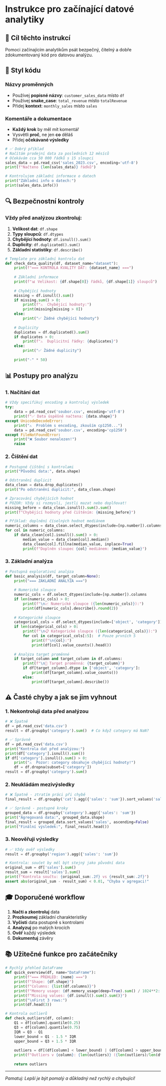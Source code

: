 # Instrukce pro začínající datové analytiky

## 🎯 Cíl těchto instrukcí
Pomoci začínajícím analytikům psát bezpečný, čitelný a dobře zdokumentovaný kód pro datovou analýzu.

## 📝 Styl kódu

### Názvy proměnných
- Používej **popisné názvy**: `customer_sales_data` místo `df`
- Používej **snake_case**: `total_revenue` místo `totalRevenue`
- Přidej **kontext**: `monthly_sales` místo `sales`

### Komentáře a dokumentace
- **Každý krok** by měl mít komentář
- Vysvětli **proč**, ne jen **co** děláš
- Přidej **očekávané výsledky**

```python
# ✅ Dobrý příklad
# Načítám prodejní data za posledních 12 měsíců
# Očekávám cca 50 000 řádků s 15 sloupci
sales_data = pd.read_csv('sales_2023.csv', encoding='utf-8')
print(f"Načteno {len(sales_data)} řádků")

# Kontrolujem základní informace o datech
print("Základní info o datech:")
print(sales_data.info())
```

## 🔍 Bezpečnostní kontroly

### Vždy před analýzou zkontroluj:
1. **Velikost dat**: `df.shape`
2. **Typy sloupců**: `df.dtypes`
3. **Chybějící hodnoty**: `df.isnull().sum()`
4. **Duplicity**: `df.duplicated().sum()`
5. **Základní statistiky**: `df.describe()`

```python
# Template pro základní kontrolu dat
def check_data_quality(df, dataset_name="dataset"):
    print(f"=== KONTROLA KVALITY DAT: {dataset_name} ===")
    
    # Základní informace
    print(f"📊 Velikost: {df.shape[0]} řádků, {df.shape[1]} sloupců")
    
    # Chybějící hodnoty
    missing = df.isnull().sum()
    if missing.sum() > 0:
        print(f"⚠️  Chybějící hodnoty:")
        print(missing[missing > 0])
    else:
        print("✅ Žádné chybějící hodnoty")
    
    # Duplicity
    duplicates = df.duplicated().sum()
    if duplicates > 0:
        print(f"⚠️  Duplicitní řádky: {duplicates}")
    else:
        print("✅ Žádné duplicity")
    
    print("-" * 50)
```

## 📊 Postupy pro analýzu

### 1. Načítání dat
```python
# Vždy specifikuj encoding a kontroluj výsledek
try:
    data = pd.read_csv('soubor.csv', encoding='utf-8')
    print(f"✅ Data úspěšně načtena: {data.shape}")
except UnicodeDecodeError:
    print("⚠️  Problém s encoding, zkouším cp1250...")
    data = pd.read_csv('soubor.csv', encoding='cp1250')
except FileNotFoundError:
    print("❌ Soubor nenalezen!")
    raise
```

### 2. Čištění dat
```python
# Postupné čištění s kontrolami
print("Původní data:", data.shape)

# Odstranění duplicit
data_clean = data.drop_duplicates()
print("Po odstranění duplicit:", data_clean.shape)

# Zpracování chybějících hodnot
# POZOR: Vždy si rozmysli, jestli mazat nebo doplňovat!
missing_before = data_clean.isnull().sum().sum()
print(f"Chybějící hodnoty před čištěním: {missing_before}")

# Příklad: doplnění číselných hodnot mediánem
numeric_columns = data_clean.select_dtypes(include=[np.number]).columns
for col in numeric_columns:
    if data_clean[col].isnull().sum() > 0:
        median_value = data_clean[col].median()
        data_clean[col].fillna(median_value, inplace=True)
        print(f"Doplněn sloupec {col} mediánem: {median_value}")
```

### 3. Základní analýza
```python
# Postupná explorativní analýza
def basic_analysis(df, target_column=None):
    print("=== ZÁKLADNÍ ANALÝZA ===")
    
    # Numerické sloupce
    numeric_cols = df.select_dtypes(include=[np.number]).columns
    if len(numeric_cols) > 0:
        print(f"\n📈 Numerické sloupce ({len(numeric_cols)}):")
        print(df[numeric_cols].describe().round(2))
    
    # Kategorické sloupce
    categorical_cols = df.select_dtypes(include=['object', 'category']).columns
    if len(categorical_cols) > 0:
        print(f"\n📋 Kategorické sloupce ({len(categorical_cols)}):")
        for col in categorical_cols[:5]:  # Pouze prvních 5
            print(f"\n{col}:")
            print(df[col].value_counts().head())
    
    # Analýza target proměnné
    if target_column and target_column in df.columns:
        print(f"\n🎯 Target proměnná: {target_column}")
        if df[target_column].dtype in ['object', 'category']:
            print(df[target_column].value_counts())
        else:
            print(df[target_column].describe())
```

## ⚠️ Časté chyby a jak se jim vyhnout

### 1. Nekontroluji data před analýzou
```python
# ❌ Špatně
df = pd.read_csv('data.csv')
result = df.groupby('category').sum()  # Co když category má NaN?

# ✅ Správně
df = pd.read_csv('data.csv')
print("Kontrola dat před analýzou:")
print(df['category'].isnull().sum())
if df['category'].isnull().sum() > 0:
    print("⚠️  Pozor: category obsahuje chybějící hodnoty!")
    df = df.dropna(subset=['category'])
result = df.groupby('category').sum()
```

### 2. Neukládám mezivýsledky
```python
# ❌ Špatně - ztratím práci při chybě
final_result = df.groupby('cat').agg({'sales': 'sum'}).sort_values('sales')

# ✅ Správně - postupné kroky
grouped_data = df.groupby('category').agg({'sales': 'sum'})
print("Agregovaná data:", grouped_data.shape)
final_result = grouped_data.sort_values('sales', ascending=False)
print("Finální výsledek:", final_result.head())
```

### 3. Neověřuji výsledky
```python
# ✅ Vždy ověř výsledky
result = df.groupby('region').agg({'sales': 'sum'})

# Kontrola: součet by měl být stejný jako původní data
original_sum = df['sales'].sum()
result_sum = result['sales'].sum()
print(f"Kontrola součtu: {original_sum:.2f} vs {result_sum:.2f}")
assert abs(original_sum - result_sum) < 0.01, "Chyba v agregaci!"
```

## 🎓 Doporučené workflow

1. **Načti a zkontroluj** data
2. **Prozkoumej** základní charakteristiky
3. **Vyčisti** data postupně s kontrolami
4. **Analyzuj** po malých krocích
5. **Ověř** každý výsledek
6. **Dokumentuj** závěry

## 📚 Užitečné funkce pro začátečníky

```python
# Rychlý přehled DataFrame
def quick_overview(df, name="DataFrame"):
    print(f"=== PŘEHLED: {name} ===")
    print(f"Shape: {df.shape}")
    print(f"Columns: {list(df.columns)}")
    print(f"Memory usage: {df.memory_usage(deep=True).sum() / 1024**2:.1f} MB")
    print(f"Missing values: {df.isnull().sum().sum()}")
    print("\nFirst 3 rows:")
    print(df.head(3))

# Kontrola outlierů
def check_outliers(df, column):
    Q1 = df[column].quantile(0.25)
    Q3 = df[column].quantile(0.75)
    IQR = Q3 - Q1
    lower_bound = Q1 - 1.5 * IQR
    upper_bound = Q3 + 1.5 * IQR
    
    outliers = df[(df[column] < lower_bound) | (df[column] > upper_bound)]
    print(f"Outliers v {column}: {len(outliers)} ({len(outliers)/len(df)*100:.1f}%)")
    
    return outliers
```

---
*Pamatuj: Lepší je být pomalý a důkladný než rychlý a chybující!* 